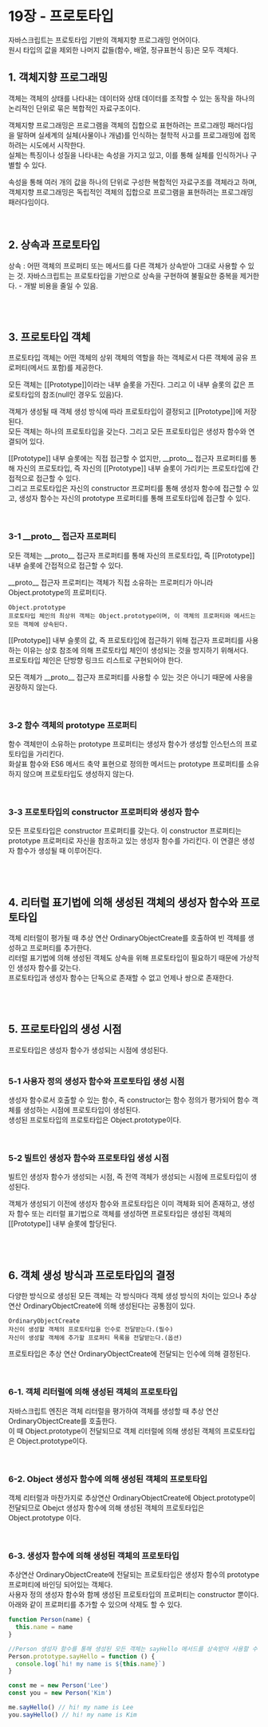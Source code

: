 # 19장 - 프로토타입

자바스크립트는 프로토타입 기반의 객체지향 프로그래밍 언어이다.  
원시 타입의 값을 제외한 나머지 값들(함수, 배열, 정규표현식 등)은 모두 객체다.

## 1. 객체지향 프로그래밍

객체는 객체의 상태를 나타내는 데이터와 상태 데이터를 조작할 수 있는 동작을 하나의 논리적인 단위로 묶은 복합적인 자료구조이다.

객체지향 프로그래밍은 프로그램을 객체의 집합으로 표현하려는 프로그래밍 패러다임을 말하며 실세계의 실체(사물이나 개념)를 인식하는 철학적 사고를 프로그래밍에 접목하려는 시도에서 시작한다.  
실체는 특징이나 성질을 나타내는 속성을 가지고 있고, 이를 통해 실체를 인식하거나 구별할 수 있다.

속성을 통해 여러 개의 값을 하나의 단위로 구성한 복합적인 자료구조를 객체라고 하며, 객체지향 프로그래밍은 독립적인 객체의 집합으로 프로그램을 표현하려는 프로그래밍 패러다임이다.

</br>

## 2. 상속과 프로토타입

상속 : 어떤 객체의 프로퍼티 또는 메서드를 다른 객체가 상속받아 그대로 사용할 수 있는 것. 자바스크립트는 프로토타입을 기반으로 상속을 구현하여 불필요한 중복을 제거한다. - 개발 비용을 줄일 수 있음.

</br>
</br>

## 3. 프로토타입 객체

프로토타입 객체는 어떤 객체의 상위 객체의 역할을 하는 객체로서 다른 객체에 공유 프로퍼티(메서드 포함)를 제공한다.

모든 객체는 [[Prototype]]이라는 내부 슬롯을 가진다. 그리고 이 내부 슬롯의 값은 프로토타입의 참조(null인 경우도 있음)다.

객체가 생성될 때 객체 생성 방식에 따라 프로토타입이 결정되고 [[Prototype]]에 저장된다.  
모든 객체는 하나의 프로토타입을 갖는다. 그리고 모든 프로토타입은 생성자 함수와 연결되어 있다.

[[Prototype]] 내부 슬롯에는 직접 접근할 수 없지만, \_\_proto\_\_ 접근자 프로퍼티를 통해 자신의 프로토타입, 즉 자신의 [[Prototype]] 내부 슬롯이 가리키는 프로토타입에 간접적으로 접근할 수 있다.  
그리고 프로토타입은 자신의 constructor 프로퍼티를 통해 생성자 함수에 접근할 수 있고, 생성자 함수는 자신의 prototype 프로퍼티를 통해 프로토타입에 접근할 수 있다.

</br>

### 3-1 \_\_proto\_\_ 접근자 프로퍼티

모든 객체는 \_\_proto\_\_ 접근자 프로퍼티를 통해 자신의 프로토타입, 즉 [[Prototype]] 내부 슬롯에 간접적으로 접근할 수 있다.

\_\_proto\_\_ 접근자 프로퍼티는 객체가 직접 소유하는 프로퍼티가 아니라 Object.prototype의 프로퍼티다.

```
Object.prototype
프로토타입 체인의 최상위 객체는 Object.prototype이며, 이 객체의 프로퍼티와 메서드는 모든 객체에 상속된다.
```

[[Prototype]] 내부 슬롯의 값, 즉 프로토타입에 접근하기 위해 접근자 프로퍼티를 사용하는 이유는 상호 참조에 의해 프로토타입 체인이 생성되는 것을 방지하기 위해서다.  
프로토타입 체인은 단방향 링크드 리스트로 구현되어야 한다.

모든 객체가 \_\_proto\_\_ 접근자 프로퍼티를 사용할 수 있는 것은 아니기 때문에 사용을 권장하지 않는다.

</br>

### 3-2 함수 객체의 prototype 프로퍼티

함수 객체만이 소유하는 prototype 프로퍼티는 생성자 함수가 생성할 인스턴스의 프로토타입을 가리킨다.  
화살표 함수와 ES6 메서드 축약 표현으로 정의한 메서드는 prototype 프로퍼티를 소유하지 않으며 프로토타입도 생성하지 않는다.

</br>

### 3-3 프로토타입의 constructor 프로퍼티와 생성자 함수

모든 프로토타입은 constructor 프로퍼티를 갖는다. 이 constructor 프로퍼티는 prototype 프로퍼티로 자신을 참조하고 있는 생성자 함수를 가리킨다. 이 연결은 생성자 함수가 생성될 때 이루어진다.

</br>
</br>

## 4. 리터럴 표기법에 의해 생성된 객체의 생성자 함수와 프로토타입

객체 리터럴이 평가될 때 추상 연산 OrdinaryObjectCreate를 호출하여 빈 객체를 생성하고 프로퍼티를 추가한다.  
리터럴 표기법에 의해 생성된 객체도 상속을 위해 프로토타입이 필요하기 때문에 가상적인 생성자 함수를 갖는다.  
프로토타입과 생성자 함수는 단독으로 존재할 수 없고 언제나 쌍으로 존재한다.

</br>
</br>

## 5. 프로토타입의 생성 시점

프로토타입은 생성자 함수가 생성되는 시점에 생성된다.  
</br>

### 5-1 사용자 정의 생성자 함수와 프로토타입 생성 시점

생성자 함수로서 호출할 수 있는 함수, 즉 constructor는 함수 정의가 평가되어 함수 객체를 생성하는 시점에 프로토타입이 생성된다.  
생성된 프로토타입의 프로토타입은 Object.prototype이다.

</br>

### 5-2 빌트인 생성자 함수와 프로토타입 생성 시점

빌트인 생성자 함수가 생성되는 시점, 즉 전역 객체가 생성되는 시점에 프로토타입이 생성된다.

객체가 생성되기 이전에 생성자 함수와 프로토타입은 이미 객체화 되어 존재하고, 생성자 함수 또는 리터럴 표기법으로 객체를 생성하면 프로토타입은 생성된 객체의 [[Prototype]] 내부 슬롯에 할당된다.

</br>
</br>

## 6. 객체 생성 방식과 프로토타입의 결정

다양한 방식으로 생성된 모든 객체는 각 방식마다 객체 생성 방식의 차이는 있으나 추상 연산 OrdinaryObjectCreate에 의해 생성된다는 공통점이 있다.

```
OrdinaryObjectCreate
자신이 생성할 객체의 프로토타입을 인수로 전달받는다.(필수)
자신이 생성할 객체에 추가할 프로퍼티 목록을 전달받는다.(옵션)
```

프로토타입은 추상 연산 OrdinaryObjectCreate에 전달되는 인수에 의해 결정된다.

</br>

### 6-1. 객체 리터럴에 의해 생성된 객체의 프로토타입

자바스크립트 엔진은 객체 리터럴을 평가하여 객체를 생성할 때 추상 연산 OrdinaryObjectCreate를 호출한다.  
이 때 Object.prototype이 전달되므로 객체 리터럴에 의해 생성된 객체의 프로토타입은 Object.prototype이다.

</br>

### 6-2. Object 생성자 함수에 의해 생성된 객체의 프로토타입

객체 리터럴과 마찬가지로 추상연산 OrdinaryObjectCreate에 Object.prototype이 전달되므로 Obejct 생성자 함수에 의해 생성된 객체의 프로토타입은 Object.prototype 이다.

</br>

### 6-3. 생성자 함수에 의해 생성된 객체의 프로토타입

추상연산 OrdinaryObjectCreate에 전달되는 프로토타입은 생성자 함수의 prototype 프로퍼티에 바인딩 되어있는 객체다.  
사용자 정의 생성자 함수와 함께 생성된 프로토타입의 프로퍼티는 constructor 뿐이다.  
아래와 같이 프로퍼티를 추가할 수 있으며 삭제도 할 수 있다.

```js
function Person(name) {
  this.name = name
}

//Person 생성자 함수를 통해 생성된 모든 객체는 sayHello 메서드를 상속받아 사용할 수 있다.
Person.prototype.sayHello = function () {
  console.log(`hi! my name is ${this.name}`)
}

const me = new Person('Lee')
const you = new Person('Kim')

me.sayHello() // hi! my name is Lee
you.sayHello() // hi! my name is Kim
```
